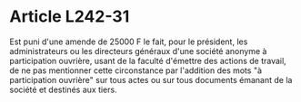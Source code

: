 # Article L242-31

Est puni d'une amende de 25000 F le fait, pour le président, les administrateurs ou les directeurs généraux d'une société anonyme à participation ouvrière, usant de la faculté d'émettre des actions de travail, de ne pas mentionner cette circonstance par l'addition des mots "à participation ouvrière" sur tous actes ou sur tous documents émanant de la société et destinés aux tiers.
